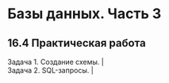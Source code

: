 # Базы данных. Часть 3
## 16.4 Практическая работа

Задача 1. Создание схемы. |<br>
Задача 2. SQL-запросы. |
